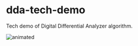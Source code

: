 # dda-tech-demo
Tech demo of Digital Differential Analyzer algorithm.

<img src="https://media.giphy.com/media/v1.Y2lkPTc5MGI3NjExNnhhbTVmNGxyOWRhb3FoenUwdGJ2aXRncDVsN2VjajhqZmhnNnVqZyZlcD12MV9pbnRlcm5hbF9naWZfYnlfaWQmY3Q9Zw/K4nF4cEySpEUBlfx95/giphy.gif" alt="animated" />
